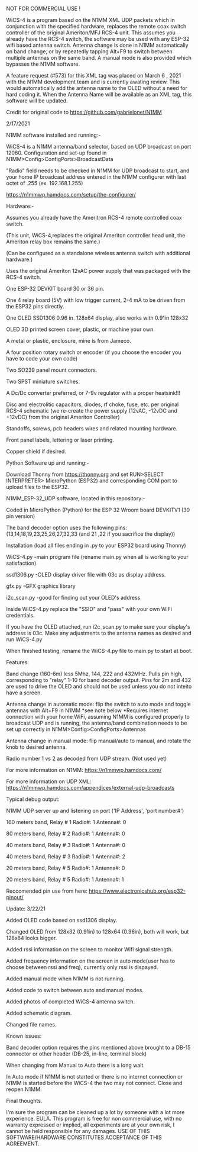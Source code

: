 NOT FOR COMMERCIAL USE !

WiCS-4 is a program based on the N1MM XML UDP packets which in conjunction with the specified hardware, replaces the remote coax switch controller of the original Ameriton/MFJ RCS-4 unit. 
This assumes you already have the RCS-4 switch, the software may be used with any ESP-32 wifi based antenna switch.
Antenna change is done in N1MM automatically on band change, or by repeatedly tapping Alt+F9 to switch between multiple antennas on the same band. A manual mode is also provided which bypasses the N1MM software. 

A feature request (#573) for this XML tag was placed on March 6 , 2021 with the N1MM development team and is currently awating review. 
This would automatically add the antenna name to the OLED without a need for hard coding it.
When the Antenna Name will be available as an XML tag, this software will be updated. 


Credit for original code to https://github.com/gabrielonet/N1MM

2/17/2021


N1MM software installed and running:-

WiCS-4 is a N1MM antenna/band selector, based on UDP broadcast on port 12060.
Configuration and set-up found in N1MM>Config>ConfigPorts>BroadcastData

"Radio" field needs to be checked in N1MM for UDP broadcast to start, and your home IP broadcast address entered in the N1MM configurer with last octet of .255 (ex. 192.168.1.255)

https://n1mmwp.hamdocs.com/setup/the-configurer/


Hardware:-

Assumes you already have the Ameritron RCS-4 remote controlled coax switch.

(This unit, WiCS-4,replaces the original Ameriton controller head unit, the Ameriton relay box remains the same.)

(Can be configured as a standalone wireless antenna switch with additional hardware.)

Uses the original Ameriton 12vAC power supply that was packaged with the RCS-4 switch.

One ESP-32 DEVKIT board 30 or 36 pin.

One 4 relay board (5V) with low trigger current, 2-4 mA to be driven from the ESP32 pins directly.

One OLED SSD1306 0.96 in. 128x64 display, also works with 0.91in 128x32

OLED 3D printed screen cover, plastic, or machine your own.

A metal or plastic, enclosure, mine is from Jameco.

A four position rotary switch or encoder (if you choose the encoder you have to code your own code)

Two SO239 panel mount connectors.

Two SPST miniature switches.

A Dc/Dc converter preferred,  or 7-9v regulator with a proper heatsink!!! 

Disc and electrolitic capacitors, diodes, rf choke, fuse, etc. per original RCS-4 schematic (we re-create the power supply (12vAC, -12vDC and +12vDC) from the original Ameriton 
Controller)

Standoffs, screws, pcb headers wires and related mounting hardware.

Front panel labels, lettering or laser printing.

Copper shield if desired.



Python Software up and running:-

Download Thonny from https://thonny.org and set RUN>SELECT INTERPRETER> MicroPython (ESP32) and corresponding COM port to upload files to the ESP32.



N1MM_ESP-32_UDP software, located in this repository:-

Coded in MicroPython (Python) for the ESP 32 Wroom board DEVKITV1 (30 pin version) 

The band decoder option uses the following pins:
(13,14,18,19,23,25,26,27,32,33 (and 21 ,22 if you sacrifice the display))


Installation (load all files ending in .py to your ESP32 board using Thonny)

WiCS-4.py   -main program file (rename main.py when all is working to your satisfaction)

ssd1306.py  -OLED display driver file with 03c as display address.

gfx.py      -GFX graphics library

i2c_scan.py    -good for finding out your OLED's address

Inside WiCS-4.py replace the "SSID" and "pass" with your own WiFi credentials.

If you have the OLED attached, run i2c_scan.py to make sure your display's address is 03c.
Make any adjustments to the antenna names as desired and run WiCS-4.py

When finished testing, rename the WiCS-4.py file to main.py to start at boot.


Features: 

Band change (160-6m) less 5Mhz, 144, 222 and 432MHz. Pulls pin high, corresponding to "relay" 1-10 for band decoder output.
Pins for 2m and 432 are used to drive the OLED and should not be used unless you do not inteito have a screen.

Antenna change in automatic mode: flip the switch to auto mode and toggle antennas with Alt+F9 in N1MM *see note below
*Requires internet connection with your home WiFi, assuming N1MM is configured properly to broadcast UDP and is running, the antenna/band combination needs to be set up correctly in N1MM>Config>ConfigPorts>Antennas

Antenna change in manual mode: flip manual/auto to manual, and rotate the knob to desired antenna. 

Radio number 1 vs 2 as decoded from UDP stream. (Not used yet)


For more information on N1MM:  https://n1mmwp.hamdocs.com/

For more information on UDP XML: https://n1mmwp.hamdocs.com/appendices/external-udp-broadcasts


Typical debug output:

N1MM UDP server up and listening on port ('IP Address', 'port number#')

160 meters band, Relay # 1 Radio#: 1 Antenna#: 0

 80 meters band, Relay # 2 Radio#: 1 Antenna#: 0
 
 40 meters band, Relay # 3 Radio#: 1 Antenna#: 0
 
 40 meters band, Relay # 3 Radio#: 1 Antenna#: 2
 
 20 meters band, Relay # 5 Radio#: 1 Antenna#: 0
 
 20 meters band, Relay # 5 Radio#: 1 Antenna#: 1



Reccomended pin use from here: https://www.electronicshub.org/esp32-pinout/



Update: 3/22/21

Added OLED code based on ssd1306 display.

Changed OLED from 128x32 (0.91in) to 128x64 (0.96in), both will work, but 128x64 looks bigger.

Added rssi information on the screen to monitor Wifi signal strength. 

Added frequency information on the screen in auto mode(user has to choose between rssi and freq), currently only rssi is dispayed.

Added manual mode when N1MM is not running.

Added code to switch between auto and manual modes.

Added photos of completed WiCS-4 antenna switch.

Added schematic diagram.

Changed file names.



Known issues:


Band decoder option requires the pins mentioned above brought to a DB-15 connector or other header (DB-25, in-line, terminal block)

When changing from Manual to Auto there is a long wait.

In Auto mode if N1MM is not started or there is no internet connection or N1MM is started before the WiCS-4 the two may not connect. Close and reopen N1MM.


Final thoughts.

I'm sure the program can be cleaned up a lot by someone with a lot more experience.
EULA. This program is free for non commercial use, with no warranty expressed or implied, all experiments are at your own risk, I cannot be held responsible for any damages. USE OF THIS SOFTWARE/HARDWARE CONSTITUTES ACCEPTANCE OF THIS AGREEMENT. 
